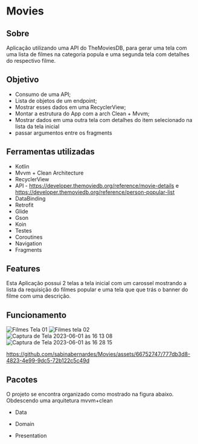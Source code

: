 # Movies

## Sobre

Aplicação utilizando uma API do TheMoviesDB, para gerar uma tela com uma lista de filmes na
categoria popula
e uma segunda tela com detalhes do respectivo filme.

## Objetivo

- Consumo de uma API;
- Lista de objetos de um endpoint;
- Mostrar esses dados em uma RecyclerView;
- Montar a estrutura do App com a arch Clean + Mvvm;
- Mostrar dados em uma outra tela com detalhes do item selecionado na lista da tela inicial
- passar argumentos entre os fragments

## Ferramentas utilizadas

- Kotlin
- Mvvm + Clean Architecture
- RecyclerView
- API - https://developer.themoviedb.org/reference/movie-details
  e https://developer.themoviedb.org/reference/person-popular-list
- DataBinding
- Retrofit
- Glide
- Gson
- Koin
- Testes
- Coroutines
- Navigation
- Fragments

## Features
 Esta Aplicação possui 2 telas a tela inicial com um carossel mostrando a lista da requisição do filmes popular e uma tela que que trás o banner do filme com uma descrição.
 
## Funcionamento
![Filmes Tela 01](https://github.com/sabinabernardes/Movies/assets/66752747/99fa7e8a-cd08-408f-acdb-627c3ae0cb47)
![Filmes tela 02](https://github.com/sabinabernardes/Movies/assets/66752747/95050e74-cf7b-43a7-b8fa-aad1589dfe84)
![Captura de Tela 2023-06-01 às 16 13 08](https://github.com/sabinabernardes/Movies/assets/66752747/dbef6abe-3224-43ea-9370-735c6a3b5907)
![Captura de Tela 2023-06-01 às 16 28 15](https://github.com/sabinabernardes/Movies/assets/66752747/0f160240-3e02-45b9-8d0e-1c4132a4af86)

https://github.com/sabinabernardes/Movies/assets/66752747/777db3d8-4823-4e99-9dc5-72b122c5c49d

## Pacotes
O projeto se encontra organizado como mostrado na figura abaixo.
Obdescendo uma arquitetura mvvm+clean
- Data

- Domain

- Presentation 




